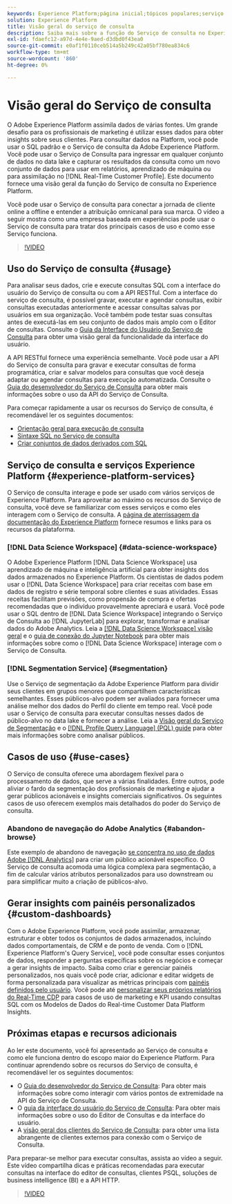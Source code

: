 ```yaml
---
keywords: Experience Platform;página inicial;tópicos populares;serviço de consulta;serviço de consulta;consulta;;home;popular topics;query service;Query service;query
solution: Experience Platform
title: Visão geral do serviço de consulta
description: Saiba mais sobre a função do Serviço de consulta no Experience Platform.
exl-id: fdaefc12-a97d-4e4e-9aed-d3dbd0f43ea0
source-git-commit: e0af1f0110ceb514a5b249c42a05bf780ea834c6
workflow-type: tm+mt
source-wordcount: '860'
ht-degree: 0%

---
```


# Visão geral do Serviço de consulta

O Adobe Experience Platform assimila dados de várias fontes. Um grande desafio para os profissionais de marketing é utilizar esses dados para obter insights sobre seus clientes. Para consultar dados na Platform, você pode usar o SQL padrão e o Serviço de consulta da Adobe Experience Platform. Você pode usar o Serviço de Consulta para ingressar em qualquer conjunto de dados no data lake e capturar os resultados da consulta como um novo conjunto de dados para usar em relatórios, aprendizado de máquina ou para assimilação no [!DNL Real-Time Customer Profile]. Este documento fornece uma visão geral da função do Serviço de consulta no Experience Platform.

Você pode usar o Serviço de consulta para conectar a jornada de cliente online a offline e entender a atribuição omnicanal para sua marca. O vídeo a seguir mostra como uma empresa baseada em experiências pode usar o Serviço de consulta para tratar dos principais casos de uso e como esse Serviço funciona.

>[!VIDEO](https://video.tv.adobe.com/v/29795?quality=12&learn=on)

## Uso do Serviço de consulta {#usage}

Para analisar seus dados, crie e execute consultas SQL com a interface do usuário do Serviço de consulta ou com a API RESTful.
Com a interface do serviço de consulta, é possível gravar, executar e agendar consultas, exibir consultas executadas anteriormente e acessar consultas salvas por usuários em sua organização. Você também pode testar suas consultas antes de executá-las em seu conjunto de dados mais amplo com o Editor de consultas. Consulte o [Guia da Interface do Usuário do Serviço de Consulta](ui/overview.md) para obter uma visão geral da funcionalidade da interface do usuário.

A API RESTful fornece uma experiência semelhante. Você pode usar a API do Serviço de consulta para gravar e executar consultas de forma programática, criar e salvar modelos para consultas que você deseja adaptar ou agendar consultas para execução automatizada. Consulte o [Guia do desenvolvedor do Serviço de Consulta](api/getting-started.md) para obter mais informações sobre o uso da API do Serviço de Consulta.

Para começar rapidamente a usar os recursos do Serviço de consulta, é recomendável ler os seguintes documentos:

- [Orientação geral para execução de consulta](./best-practices/writing-queries.md)
- [Sintaxe SQL no Serviço de consulta](./sql/syntax.md)
- [Criar conjuntos de dados derivados com SQL](./data-distiller/derived-datasets/create-derived-datasets-with-sql.md)

## Serviço de consulta e serviços Experience Platform {#experience-platform-services}

O Serviço de consulta interage e pode ser usado com vários serviços de Experience Platform. Para aproveitar ao máximo os recursos do Serviço de consulta, você deve se familiarizar com esses serviços e como eles interagem com o Serviço de consulta. A [página de aterrissagem da documentação do Experience Platform](https://experienceleague.adobe.com/docs/experience-platform.html) fornece resumos e links para os recursos da plataforma.

### [!DNL Data Science Workspace] {#data-science-workspace}

O Adobe Experience Platform [!DNL Data Science Workspace] usa aprendizado de máquina e inteligência artificial para obter insights dos dados armazenados no Experience Platform. Os cientistas de dados podem usar o [!DNL Data Science Workspace] para criar receitas com base em dados de registro e série temporal sobre clientes e suas atividades. Essas receitas facilitam previsões, como propensão de compra e ofertas recomendadas que o indivíduo provavelmente apreciará e usará. Você pode usar o SQL dentro de [!DNL Data Science Workspace] integrando o Serviço de Consulta ao [!DNL JupyterLab] para explorar, transformar e analisar dados do Adobe Analytics. Leia a [[!DNL Data Science Workspace] visão geral](../data-science-workspace/home.md) e o [guia de conexão do Jupyter Notebook](./clients/jupyter-notebook.md) para obter mais informações sobre como o [!DNL Data Science Workspace] interage com o Serviço de Consulta.

### [!DNL Segmentation Service] {#segmentation}

Use o Serviço de segmentação da Adobe Experience Platform para dividir seus clientes em grupos menores que compartilhem características semelhantes. Esses públicos-alvo podem ser avaliados para fornecer uma análise melhor dos dados do Perfil do cliente em tempo real. Você pode usar o Serviço de consulta para executar consultas nesses dados de público-alvo no data lake e fornecer a análise. Leia a [Visão geral do Serviço de Segmentação](../segmentation/home.md) e o [[!DNL Profile Query Language] (PQL) guide](../segmentation/pql/overview.md) para obter mais informações sobre como analisar públicos.

## Casos de uso {#use-cases}

O Serviço de consulta oferece uma abordagem flexível para o processamento de dados, que serve a várias finalidades. Entre outros, pode aliviar o fardo da segmentação dos profissionais de marketing e ajudar a gerar públicos acionáveis e insights comerciais significativos. Os seguintes casos de uso oferecem exemplos mais detalhados do poder do Serviço de consulta.

### Abandono de navegação do Adobe Analytics {#abandon-browse}

Este exemplo de abandono de navegação [ se concentra no uso de dados Adobe [!DNL Analytics]](./use-cases/abandoned-browse.md) para criar um público acionável específico. O Serviço de consulta acomoda uma lógica complexa para segmentação, a fim de calcular vários atributos personalizados para uso downstream ou para simplificar muito a criação de públicos-alvo.

## Gerar insights com painéis personalizados {#custom-dashboards}

Com o Adobe Experience Platform, você pode assimilar, armazenar, estruturar e obter todos os conjuntos de dados armazenados, incluindo dados comportamentais, de CRM e de ponto de venda. Com o [!DNL Experience Platform's Query Service], você pode consultar esses conjuntos de dados, responder a perguntas específicas sobre os negócios e começar a gerar insights de impacto. Saiba como criar e gerenciar painéis personalizados, nos quais você pode criar, adicionar e editar widgets de forma personalizada para visualizar as métricas principais com [painéis definidos pelo usuário](../dashboards/user-defined-dashboards.md). Você pode até [personalizar seus próprios relatórios do Real-Time CDP](../dashboards/data-models/cdp-insights-data-model-b2c.md) para casos de uso de marketing e KPI usando consultas SQL com os Modelos de Dados do Real-time Customer Data Platform Insights.

## Próximas etapas e recursos adicionais

Ao ler este documento, você foi apresentado ao Serviço de consulta e como ele funciona dentro do escopo maior do Experience Platform. Para continuar aprendendo sobre os recursos do Serviço de consulta, é recomendável ler os seguintes documentos:

- O [Guia do desenvolvedor do Serviço de Consulta](api/getting-started.md): Para obter mais informações sobre como interagir com vários pontos de extremidade na API do Serviço de Consulta.
- O [guia da interface do usuário do Serviço de Consulta](ui/overview.md): Para obter mais informações sobre o uso do Editor de Consultas e da interface do usuário.
- A [visão geral dos clientes do Serviço de Consulta](clients/overview.md): para obter uma lista abrangente de clientes externos para conexão com o Serviço de Consulta.

Para preparar-se melhor para executar consultas, assista ao vídeo a seguir. Este vídeo compartilha dicas e práticas recomendadas para executar consultas na interface do editor de consultas, clientes PSQL, soluções de business intelligence (BI) e a API HTTP.

>[!VIDEO](https://video.tv.adobe.com/v/29811?quality=12&learn=on)
